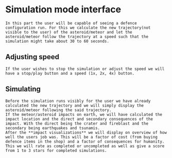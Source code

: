 # Simulation mode interface
    
    In this part the user will be capable of seeing a defence configuration run. For this we calculate the new trajectory(not visible to the user) of the asteroid/meteor and let the asteroid/meteor follow the trajectory at a speed such that the simulation might take about 30 to 60 seconds. 

## Adjusting speed
    If the user wishes to stop the simulation or adjust the speed we will have a stop/play button and a speed (1x, 2x, 4x) button. 

## Simulating 
    Before the simulation runs visibly for the user we have already calculated the new trajectory and we will simply display the asteroid/meteor following the said trajectory.
    If the meteor/asteroid impacts on earth, we will have calculated the impact location and the direct and secondary consequences of the impact. With the direct being the crater and fireblast and the secondary being earthquakes and tsunamis. 
    After the **impact visualizations** we will display on overview of how well the users job was. This will be a factor of cost (from buying defence items in the shop) and a factor of consequences for humanity. This we will rate as completed or uncompleted as well as give a score from 1 to 3 stars for completed simulations.
